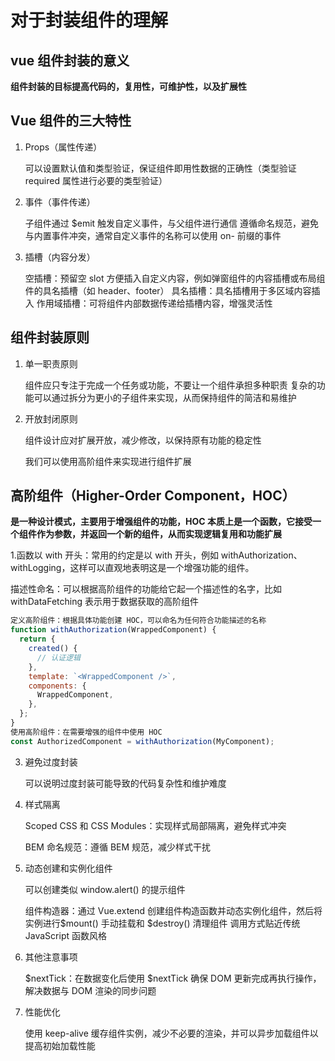 # 对于封装组件的理解

## vue 组件封装的意义

**组件封装的目标提高代码的，复用性，可维护性，以及扩展性**

## Vue 组件的三大特性

1. Props（属性传递）

   可以设置默认值和类型验证，保证组件即用性数据的正确性（类型验证 required 属性进行必要的类型验证）

2. 事件（事件传递）

   子组件通过 $emit 触发自定义事件，与父组件进行通信
   遵循命名规范，避免与内置事件冲突，通常自定义事件的名称可以使用 on- 前缀的事件

3. 插槽（内容分发）

   空插槽：预留空 slot 方便插入自定义内容，例如弹窗组件的内容插槽或布局组件的具名插槽（如 header、footer）
   具名插槽：具名插槽用于多区域内容插入
   作用域插槽：可将组件内部数据传递给插槽内容，增强灵活性

## 组件封装原则

1. 单一职责原则

   组件应只专注于完成一个任务或功能，不要让一个组件承担多种职责
   复杂的功能可以通过拆分为更小的子组件来实现，从而保持组件的简洁和易维护

2. 开放封闭原则

   组件设计应对扩展开放，减少修改，以保持原有功能的稳定性

   我们可以使用高阶组件来实现进行组件扩展

## 高阶组件（Higher-Order Component，HOC）

**是一种设计模式，主要用于增强组件的功能，HOC 本质上是一个函数，它接受一个组件作为参数，并返回一个新的组件，从而实现逻辑复用和功能扩展**

1.函数以 with 开头：常用的约定是以 with 开头，例如 withAuthorization、withLogging，这样可以直观地表明这是一个增强功能的组件。

描述性命名：可以根据高阶组件的功能给它起一个描述性的名字，比如 withDataFetching 表示用于数据获取的高阶组件

```js
定义高阶组件：根据具体功能创建 HOC，可以命名为任何符合功能描述的名称
function withAuthorization(WrappedComponent) {
  return {
    created() {
      // 认证逻辑
    },
    template: `<WrappedComponent />`,
    components: {
      WrappedComponent,
    },
  };
}
使用高阶组件：在需要增强的组件中使用 HOC
const AuthorizedComponent = withAuthorization(MyComponent);
```

3. 避免过度封装

   可以说明过度封装可能导致的代码复杂性和维护难度

4. 样式隔离

   Scoped CSS 和 CSS Modules：实现样式局部隔离，避免样式冲突

   BEM 命名规范：遵循 BEM 规范，减少样式干扰

5. 动态创建和实例化组件

   可以创建类似 window.alert() 的提示组件

   组件构造器：通过 Vue.extend 创建组件构造函数并动态实例化组件，然后将实例进行$mount() 手动挂载和 $destroy() 清理组件
   调用方式贴近传统 JavaScript 函数风格

6. 其他注意事项

   $nextTick：在数据变化后使用 $nextTick 确保 DOM 更新完成再执行操作，解决数据与 DOM 渲染的同步问题

7. 性能优化

   使用 keep-alive 缓存组件实例，减少不必要的渲染，并可以异步加载组件以提高初始加载性能
